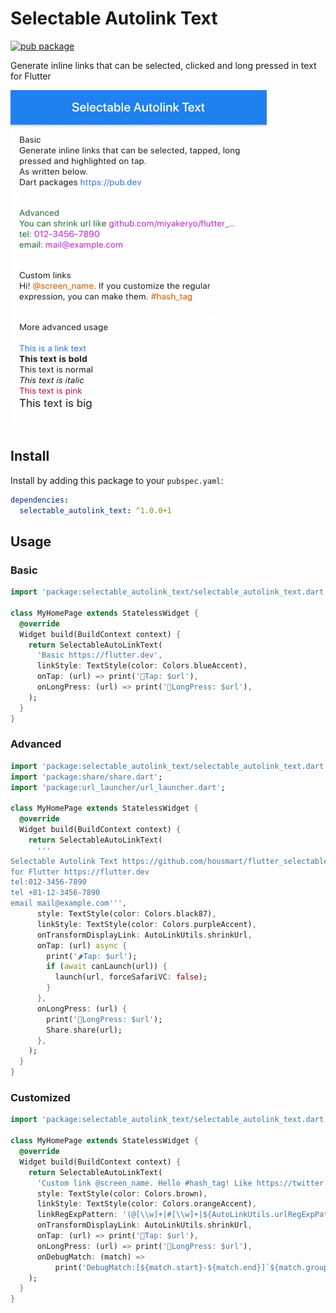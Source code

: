 # Selectable Autolink Text

[![pub package](https://img.shields.io/pub/v/selectable_autolink_text.svg)](https://pub.dartlang.org/packages/selectable_autolink_text)

Generate inline links that can be selected, clicked and long pressed in text for Flutter

![Example](https://github.com/housmart/flutter_selectable_autolink_text/raw/master/example/screen.gif)

## Install

Install by adding this package to your `pubspec.yaml`:

```yaml
dependencies:
  selectable_autolink_text: ^1.0.0+1
```

## Usage

### Basic

```dart
import 'package:selectable_autolink_text/selectable_autolink_text.dart';

class MyHomePage extends StatelessWidget {
  @override
  Widget build(BuildContext context) {
    return SelectableAutoLinkText(
      'Basic https://flutter.dev',
      linkStyle: TextStyle(color: Colors.blueAccent),
      onTap: (url) => print('🍅Tap: $url'),
      onLongPress: (url) => print('🍕LongPress: $url'),
    );    
  }
}
```

### Advanced

```dart
import 'package:selectable_autolink_text/selectable_autolink_text.dart';
import 'package:share/share.dart';
import 'package:url_launcher/url_launcher.dart';

class MyHomePage extends StatelessWidget {
  @override
  Widget build(BuildContext context) {
    return SelectableAutoLinkText(
      '''
Selectable Autolink Text https://github.com/housmart/flutter_selectable_autolink_text
for Flutter https://flutter.dev
tel:012-3456-7890
tel +81-12-3456-7890
email mail@example.com''',
      style: TextStyle(color: Colors.black87),
      linkStyle: TextStyle(color: Colors.purpleAccent),
      onTransformDisplayLink: AutoLinkUtils.shrinkUrl,
      onTap: (url) async {
        print('🌶Tap: $url');
        if (await canLaunch(url)) {
          launch(url, forceSafariVC: false);
        }
      },
      onLongPress: (url) {
        print('🍔LongPress: $url');
        Share.share(url);
      },
    );
  }
}
```

### Customized

```dart
import 'package:selectable_autolink_text/selectable_autolink_text.dart';

class MyHomePage extends StatelessWidget {
  @override
  Widget build(BuildContext context) {
    return SelectableAutoLinkText(
      'Custom link @screen_name. Hello #hash_tag! Like https://twitter.com.',
      style: TextStyle(color: Colors.brown),
      linkStyle: TextStyle(color: Colors.orangeAccent),
      linkRegExpPattern: '(@[\\w]+|#[\\w]+|${AutoLinkUtils.urlRegExpPattern})',
      onTransformDisplayLink: AutoLinkUtils.shrinkUrl,
      onTap: (url) => print('🍒Tap: $url'),
      onLongPress: (url) => print('🍩LongPress: $url'),
      onDebugMatch: (match) =>
          print('DebugMatch:[${match.start}-${match.end}]`${match.group(0)}`'),
    );
  }
}
```
